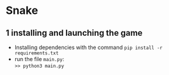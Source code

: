 # Snake

1 installing and launching the game
-
+ Installing dependencies with the command `pip install -r requirements.txt`
+ run the file `main.py`:  
`>> python3 main.py`